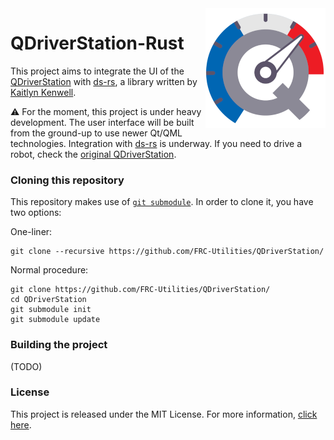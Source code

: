<a href="#">
    <img src="artwork/icon.png" align="right" />
</a>

# QDriverStation-Rust

This project aims to integrate the UI of the [QDriverStation](https://github.com/FRC-Utilities/QDriverStation) with [ds-rs](https://github.com/first-rust-competition/ds-rs), a library written by [Kaitlyn Kenwell](https://github.com/Redrield).

:warning: For the moment, this project is under heavy development. The user interface will be built from the ground-up to use newer Qt/QML technologies. Integration with [ds-rs](https://github.com/first-rust-competition/ds-rs) is underway. If you need to drive a robot, check the [original QDriverStation](https://github.com/FRC-Utilities/QDriverStation). 

### Cloning this repository

This repository makes use of [`git submodule`](https://git-scm.com/docs/git-submodule). In order to clone it, you have two options:

One-liner:

    git clone --recursive https://github.com/FRC-Utilities/QDriverStation/

Normal procedure:

    git clone https://github.com/FRC-Utilities/QDriverStation/
    cd QDriverStation
    git submodule init
    git submodule update
    
### Building the project

(TODO)
    
### License

This project is released under the MIT License. For more information, [click here](LICENSE.md).

